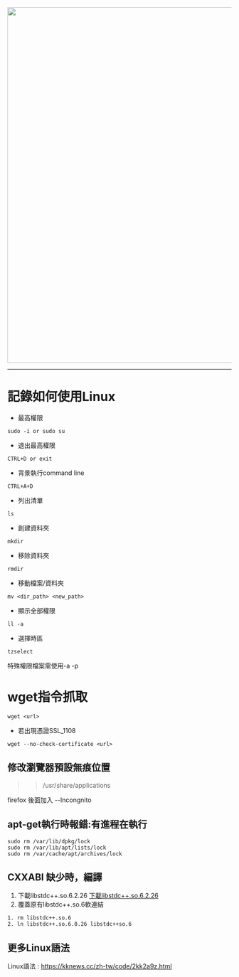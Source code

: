 <img src="https://jimmylab.files.wordpress.com/2018/09/0.jpg" width="800px">

-----------------------------------------------

# 記錄如何使用Linux

- 最高權限
```
sudo -i or sudo su  
```
- 退出最高權限  
```
CTRL+D or exit  
```
- 背景執行command line  
```
CTRL+A+D  
```
- 列出清單  
``` 
ls
```
- 創建資料夾  
```
mkdir
```
- 移除資料夾  
```
rmdir 
```
- 移動檔案/資料夾  
```
mv <dir_path> <new_path>   
```
- 顯示全部權限  
```
ll -a 
```
- 選擇時區  
```
tzselect  
```
特殊權限檔案需使用-a -p  

# wget指令抓取
```
wget <url>
```
- 若出現憑證SSL_1108
```
wget --no-check-certificate <url>
```
## 修改瀏覽器預設無痕位置  

>> /usr/share/applications

firefox   後面加入 --Incongnito

## apt-get執行時報錯:有進程在執行
```
sudo rm /var/lib/dpkg/lock  
sudo rm /var/lib/apt/lists/lock  
sudo rm /var/cache/apt/archives/lock  
```
## CXXABI 缺少時，編譯  
1. 下載libstdc++.so.6.2.26
[下載libstdc++.so.6.2.26](https://github.com/OwOY/How-to-use-Linux/blob/master/libstdc%2B%2B.so.6.0.26)
2. 覆蓋原有libstdc++.so.6軟連結
```
1. rm libstdc++.so.6
2. ln libstdc++.so.6.0.26 libstdc++so.6
```
## 更多Linux語法  
Linux語法 : https://kknews.cc/zh-tw/code/2kk2a9z.html
